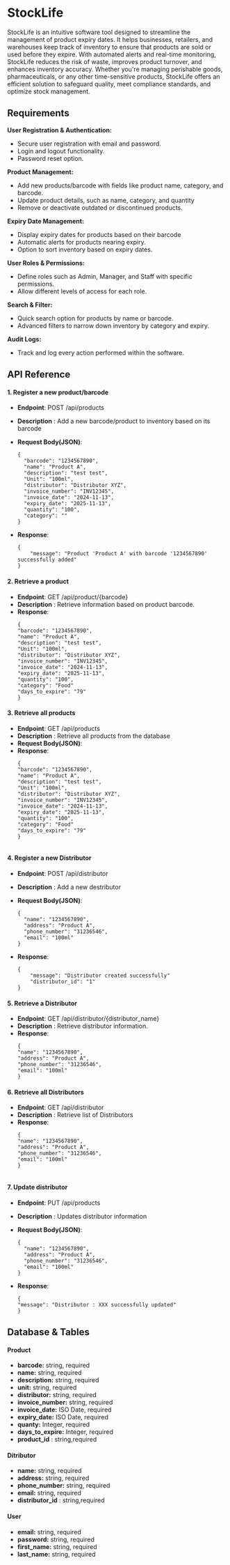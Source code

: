 # StockLife

StockLife is an intuitive software tool designed to streamline the management of product expiry dates. It helps businesses, retailers, and warehouses keep track of inventory to ensure that products are sold or used before they expire. With automated alerts and real-time monitoring, StockLife reduces the risk of waste, improves product turnover, and enhances inventory accuracy. Whether you're managing perishable goods, pharmaceuticals, or any other time-sensitive products, StockLife offers an efficient solution to safeguard quality, meet compliance standards, and optimize stock management.




## Requirements
**User Registration & Authentication:**

- Secure user registration with email and password.
- Login and logout functionality.
- Password reset option.

**Product Management:**

- Add new products/barcode with fields like product name, category, and barcode.
- Update product details, such as name, category, and quantity
- Remove or deactivate outdated or discontinued products.


**Expiry Date Management:**

- Display expiry dates for products based on their barcode
- Automatic alerts for products nearing expiry.
- Option to sort inventory based on expiry dates.

**User Roles & Permissions:**

- Define roles such as Admin, Manager, and Staff with specific permissions.
- Allow different levels of access for each role.


**Search & Filter:**

- Quick search option for products by name or barcode.
- Advanced filters to narrow down inventory by category and expiry.


**Audit Logs:**

- Track and log every action performed within the software.



## API Reference

#### 1. Register a new product/barcode
- **Endpoint**: POST /api/products
- **Description** : Add a new barcode/product to inventory based on its barcode
- **Request Body(JSON)**:

  ```http
  {
    "barcode": "1234567890",
    "name": "Product A",
    "description": "test test",
    "Unit": "100ml",
    "distributor": "Distributor XYZ",
    "invoice_number": "INV12345",
    "invoice_date": "2024-11-13",
    "expiry_date": "2025-11-13",
    "quantity": "100",
    "category": ""
  }     

- **Response**:
    ```http
  {
        "message": "Product 'Product A' with barcode '1234567890' successfully added"
    }

#### 2. Retrieve a product
- **Endpoint**: GET /api/product/{barcode}
- **Description** : Retrieve information based on product barcode.
- **Response**:
    ```http
  {
    "barcode": "1234567890",
    "name": "Product A",
    "description": "test test",
    "Unit": "100ml",
    "distributor": "Distributor XYZ",
    "invoice_number": "INV12345",
    "invoice_date": "2024-11-13",
    "expiry_date": "2025-11-13",
    "quantity": "100",
    "category": "Food"
    "days_to_expire": "79"
  } 

#### 3. Retrieve all products
- **Endpoint**: GET /api/products
- **Description** : Retrieve all products from the database
- **Request Body(JSON)**:
- **Response**:
    ```http
  {
    "barcode": "1234567890",
    "name": "Product A",
    "description": "test test",
    "Unit": "100ml",
    "distributor": "Distributor XYZ",
    "invoice_number": "INV12345",
    "invoice_date": "2024-11-13",
    "expiry_date": "2025-11-13",
    "quantity": "100",
    "category": "Food"
    "days_to_expire": "79"
  }


#### 4. Register a new Distributor
- **Endpoint**: POST /api/distributor
- **Description** : Add a new destributor
- **Request Body(JSON)**:

  ```http
  {
    "name": "1234567890",
    "address": "Product A",
    "phone_number": "31236546",
    "email": "100ml"
  }     

- **Response**:
    ```http
  {
        "message": "Distributor created successfully"
        "distributor_id": "1"
    }

#### 5. Retrieve a Distributor
- **Endpoint**: GET /api/distributor/{distributor_name}
- **Description** : Retrieve distributor information.
- **Response**:
    ```http
  {
    "name": "1234567890",
    "address": "Product A",
    "phone_number": "31236546",
    "email": "100ml"
  }

#### 6. Retrieve all Distributors
- **Endpoint**: GET /api/distributor
- **Description** : Retrieve list of Distributors
- **Response**:
    ```http
  {
    "name": "1234567890",
    "address": "Product A",
    "phone_number": "31236546",
    "email": "100ml"
  }


#### 7. Update distributor
- **Endpoint**: PUT /api/products
- **Description** : Updates distributor information
- **Request Body(JSON)**:

  ```http
  {
    "name": "1234567890",
    "address": "Product A",
    "phone_number": "31236546",
    "email": "100ml"
  }     

- **Response**:
    ```http
  {
    "message": "Distributor : XXX successfully updated"
    }

## Database & Tables

#### Product
- **barcode:** string, required
- **name:** string, required
- **description:** string, required
- **unit:** string, required
- **distributor:** string, required
- **invoice_number:** string, required
- **invoice_date:** ISO Date, required
- **expiry_date:** ISO Date, required
- **quanty:** Integer, required
- **days_to_expire:** Integer, required
-  **product_id** : string,required


#### Ditributor
- **name:** string, required
- **address:** string, required
- **phone_number:** string, required
- **email:** string, required
- **distributor_id** : string,required


#### User
- **email:** string, required
- **password:** string, required
- **first_name:** string, required
- **last_name:** string, required
